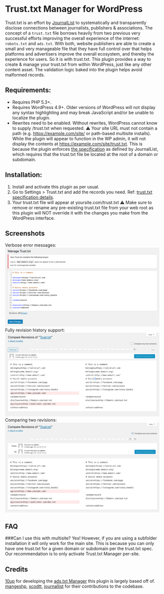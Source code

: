 # Trust.txt Manager for WordPress

Trust.txt is an effort by [JournalList](https://journallist.net/about) to systematically and transparently disclose connections between journalists, publishers & associations. The concept of a `trust.txt` file borrows heavily from two previous very successful efforts improving the overall experience of the internet: `robots.txt` and `ads.txt`. With both, website publishers are able to create a small and very manageable file that they have full control over that helps platforms and advertisers improve the overall ecosystem, and thereby the experience for users. So it is with trust.txt.
This plugin provides a way to create & manage your trust.txt from within WordPress, just like any other content asset. The validation logic baked into the plugin helps avoid malformed records.

## Requirements:

* Requires PHP 5.3+.
* Requires WordPress 4.9+. Older versions of WordPress will not display any syntax highlighting and may break JavaScript and/or be unable to localize the plugin.
* Rewrites need to be enabled. Without rewrites, WordPress cannot know to supply /trust.txt when requested.
⚠ Your site URL must not contain a path (e.g. https://example.com/site/ or path-based multisite installs). While the plugin will appear to function in the WP admin, it will not display the contents at https://example.com/site/trust.txt. This is because the plugin enforces [the specification](https://journallist.net/reference-document-for-trust-txt-specifications) as defined by JournalList, which requires that the trust.txt file be located at the root of a domain or subdomain.

## Installation:

1. Install and activate this plugin as per usual.
1. Go to Settings > Trust.txt and add the records you need. Ref: [trust.txt specification details](https://journallist.net/reference-document-for-trust-txt-specifications).
1. Your trust.txt file will appear at yoursite.com/trust.txt
⚠ Make sure to remove or rename any pre-existing trust.txt file from your web root as this plugin will NOT override it with the changes you make from the WordPress interface.

## Screenshots

Verbose error messages:
![Screenshot of trust.txt editor](.wordpress-org/screenshot-1.png "Verbose error messages")
Fully revision history support:
![Screenshot of trust.txt in Revisions editor](.wordpress-org/screenshot-2.png "Fully revision history support")
Comparing two revisions:
![Screenshot of trust.txt in Revisions editor](.wordpress-org/screenshot-3.png "Comparing two revisions")

## FAQ

###Can I use this with multisite?
Yes! However, if you are using a subfolder installation it will only work for the main site. This is because you can only have one trust.txt for a given domain or subdomain per the trust.txt spec. Our recommendation is to only activate Trust.txt Manager per-site.

## Credits

[10up](https://10up.com/) for developing the [ads.txt Manager](https://github.com/10up/ads-txt) this plugin is largely based off of.
[mangeshp](http://profiles.wordpress.org/mangeshp), [scodtt](https://profiles.wordpress.org/scodtt), [journallist](https://profiles.wordpress.org/journallist) for their contributions to the codebase.